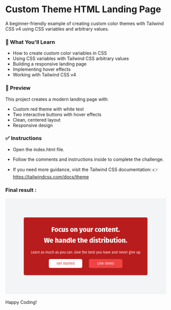 # Custom Theme HTML Landing Page
A beginner-friendly example of creating custom color themes with Tailwind CSS v4 using CSS variables and arbitrary values.

### 🎯 What You'll Learn

- How to create custom color variables in CSS
- Using CSS variables with Tailwind CSS arbitrary values
- Building a responsive landing page
- Implementing hover effects
- Working with Tailwind CSS v4

### 🎨 Preview
This project creates a modern landing page with:

- Custom red theme with white text
- Two interactive buttons with hover effects
- Clean, centered layout
- Responsive design


### ✅ Instructions
- Open the index.html file.

- Follow the comments and instructions inside to complete the challenge.

- If you need more guidance, visit the Tailwind CSS documentation:
👉 https://tailwindcss.com/docs/theme



### Final result : 

<img src="../assets/final-result.png">


Happy Coding!

